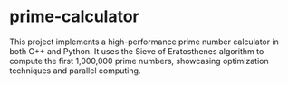 # prime-calculator
This project implements a high-performance prime number calculator in both C++ and Python. It uses the Sieve of Eratosthenes algorithm to compute the first 1,000,000 prime numbers, showcasing optimization techniques and parallel computing.
